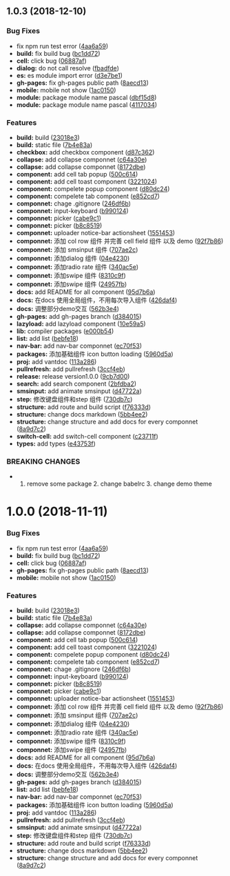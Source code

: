 <a name="1.0.3"></a>
## 1.0.3 (2018-12-10)


### Bug Fixes

* fix npm run test error ([4aa6a59](https://github.com/hitao123/hui/commit/4aa6a59))
* **build:** fix build bug ([bc1dd72](https://github.com/hitao123/hui/commit/bc1dd72))
* **cell:** click bug ([06887af](https://github.com/hitao123/hui/commit/06887af))
* **dialog:** do not call resolve ([fbadfde](https://github.com/hitao123/hui/commit/fbadfde))
* **es:** es module import error ([d3e7be1](https://github.com/hitao123/hui/commit/d3e7be1))
* **gh-pages:** fix gh-pages public path ([8aecd13](https://github.com/hitao123/hui/commit/8aecd13))
* **mobile:** mobile not show ([1ac0150](https://github.com/hitao123/hui/commit/1ac0150))
* **module:** package module name pascal ([dbf15d8](https://github.com/hitao123/hui/commit/dbf15d8))
* **module:** package module name pascal ([4117034](https://github.com/hitao123/hui/commit/4117034))


### Features

* **build:** build ([23018e3](https://github.com/hitao123/hui/commit/23018e3))
* **build:** static file ([7b4e83a](https://github.com/hitao123/hui/commit/7b4e83a))
* **checkbox:** add checkbox component ([d87c362](https://github.com/hitao123/hui/commit/d87c362))
* **collapse:** add collapse componnet ([c64a30e](https://github.com/hitao123/hui/commit/c64a30e))
* **collapse:** add collapse componnet ([8172dbe](https://github.com/hitao123/hui/commit/8172dbe))
* **component:** add cell tab popup ([500c614](https://github.com/hitao123/hui/commit/500c614))
* **component:** add cell toast component ([3221024](https://github.com/hitao123/hui/commit/3221024))
* **component:** compelete popup component ([d80dc24](https://github.com/hitao123/hui/commit/d80dc24))
* **component:** compelete tab component ([e852cd7](https://github.com/hitao123/hui/commit/e852cd7))
* **componnet:** chage .gitignore ([246df6b](https://github.com/hitao123/hui/commit/246df6b))
* **componnet:** input-keyboard ([b990124](https://github.com/hitao123/hui/commit/b990124))
* **componnet:** picker ([cabe9c1](https://github.com/hitao123/hui/commit/cabe9c1))
* **componnet:** picker ([b8c8519](https://github.com/hitao123/hui/commit/b8c8519))
* **componnet:** uploader notice-bar actionsheet ([1551453](https://github.com/hitao123/hui/commit/1551453))
* **componnet:** 添加 col row 组件 并完善 cell field 组件 以及 demo ([92f7b86](https://github.com/hitao123/hui/commit/92f7b86))
* **componnet:** 添加 smsinput 组件 ([707ae2c](https://github.com/hitao123/hui/commit/707ae2c))
* **componnet:** 添加dialog 组件 ([04e4230](https://github.com/hitao123/hui/commit/04e4230))
* **componnet:** 添加radio rate 组件 ([340ac5e](https://github.com/hitao123/hui/commit/340ac5e))
* **componnet:** 添加swipe 组件 ([8310c9f](https://github.com/hitao123/hui/commit/8310c9f))
* **componnet:** 添加swipe 组件 ([24957fb](https://github.com/hitao123/hui/commit/24957fb))
* **docs:** add README for all component ([95d7b6a](https://github.com/hitao123/hui/commit/95d7b6a))
* **docs:** 在docs 使用全局组件，不用每次导入组件 ([426daf4](https://github.com/hitao123/hui/commit/426daf4))
* **docs:** 调整部分demo交互 ([562b3e4](https://github.com/hitao123/hui/commit/562b3e4))
* **gh-pages:** add gh-pages branch ([d384015](https://github.com/hitao123/hui/commit/d384015))
* **lazyload:** add lazyload component ([10e59a5](https://github.com/hitao123/hui/commit/10e59a5))
* **lib:** compiler packages ([e000b54](https://github.com/hitao123/hui/commit/e000b54))
* **list:** add list ([bebfe18](https://github.com/hitao123/hui/commit/bebfe18))
* **nav-bar:** add nav-bar componnet ([ec70f53](https://github.com/hitao123/hui/commit/ec70f53))
* **packages:** 添加基础组件 icon button loading ([5960d5a](https://github.com/hitao123/hui/commit/5960d5a))
* **proj:** add vantdoc ([113a286](https://github.com/hitao123/hui/commit/113a286))
* **pullrefresh:** add pullrefresh ([3ccf4eb](https://github.com/hitao123/hui/commit/3ccf4eb))
* **release:** release version1.0.0 ([9cb7d00](https://github.com/hitao123/hui/commit/9cb7d00))
* **search:** add search component ([2bfdba2](https://github.com/hitao123/hui/commit/2bfdba2))
* **smsinput:** add animate smsinput ([d47722a](https://github.com/hitao123/hui/commit/d47722a))
* **step:** 修改键盘组件和step 组件 ([730db7c](https://github.com/hitao123/hui/commit/730db7c))
* **structure:** add route and build script ([f76333d](https://github.com/hitao123/hui/commit/f76333d))
* **structure:** change docs markdown ([5bb4ee2](https://github.com/hitao123/hui/commit/5bb4ee2))
* **structure:** change structure and add docs for every componnet ([8a9d7c2](https://github.com/hitao123/hui/commit/8a9d7c2))
* **switch-cell:** add switch-cell component ([c23711f](https://github.com/hitao123/hui/commit/c23711f))
* **types:** add types ([e43753f](https://github.com/hitao123/hui/commit/e43753f))


### BREAKING CHANGES

* 1. remove some package 2. change babelrc 3. change demo theme



<a name="1.0.0"></a>
# 1.0.0 (2018-11-11)


### Bug Fixes

* fix npm run test error ([4aa6a59](https://github.com/hitao123/hui/commit/4aa6a59))
* **build:** fix build bug ([bc1dd72](https://github.com/hitao123/hui/commit/bc1dd72))
* **cell:** click bug ([06887af](https://github.com/hitao123/hui/commit/06887af))
* **gh-pages:** fix gh-pages public path ([8aecd13](https://github.com/hitao123/hui/commit/8aecd13))
* **mobile:** mobile not show ([1ac0150](https://github.com/hitao123/hui/commit/1ac0150))


### Features

* **build:** build ([23018e3](https://github.com/hitao123/hui/commit/23018e3))
* **build:** static file ([7b4e83a](https://github.com/hitao123/hui/commit/7b4e83a))
* **collapse:** add collapse componnet ([c64a30e](https://github.com/hitao123/hui/commit/c64a30e))
* **collapse:** add collapse componnet ([8172dbe](https://github.com/hitao123/hui/commit/8172dbe))
* **component:** add cell tab popup ([500c614](https://github.com/hitao123/hui/commit/500c614))
* **component:** add cell toast component ([3221024](https://github.com/hitao123/hui/commit/3221024))
* **component:** compelete popup component ([d80dc24](https://github.com/hitao123/hui/commit/d80dc24))
* **component:** compelete tab component ([e852cd7](https://github.com/hitao123/hui/commit/e852cd7))
* **componnet:** chage .gitignore ([246df6b](https://github.com/hitao123/hui/commit/246df6b))
* **componnet:** input-keyboard ([b990124](https://github.com/hitao123/hui/commit/b990124))
* **componnet:** picker ([b8c8519](https://github.com/hitao123/hui/commit/b8c8519))
* **componnet:** picker ([cabe9c1](https://github.com/hitao123/hui/commit/cabe9c1))
* **componnet:** uploader notice-bar actionsheet ([1551453](https://github.com/hitao123/hui/commit/1551453))
* **componnet:** 添加 col row 组件 并完善 cell field 组件 以及 demo ([92f7b86](https://github.com/hitao123/hui/commit/92f7b86))
* **componnet:** 添加 smsinput 组件 ([707ae2c](https://github.com/hitao123/hui/commit/707ae2c))
* **componnet:** 添加dialog 组件 ([04e4230](https://github.com/hitao123/hui/commit/04e4230))
* **componnet:** 添加radio rate 组件 ([340ac5e](https://github.com/hitao123/hui/commit/340ac5e))
* **componnet:** 添加swipe 组件 ([8310c9f](https://github.com/hitao123/hui/commit/8310c9f))
* **componnet:** 添加swipe 组件 ([24957fb](https://github.com/hitao123/hui/commit/24957fb))
* **docs:** add README for all component ([95d7b6a](https://github.com/hitao123/hui/commit/95d7b6a))
* **docs:** 在docs 使用全局组件，不用每次导入组件 ([426daf4](https://github.com/hitao123/hui/commit/426daf4))
* **docs:** 调整部分demo交互 ([562b3e4](https://github.com/hitao123/hui/commit/562b3e4))
* **gh-pages:** add gh-pages branch ([d384015](https://github.com/hitao123/hui/commit/d384015))
* **list:** add list ([bebfe18](https://github.com/hitao123/hui/commit/bebfe18))
* **nav-bar:** add nav-bar componnet ([ec70f53](https://github.com/hitao123/hui/commit/ec70f53))
* **packages:** 添加基础组件 icon button loading ([5960d5a](https://github.com/hitao123/hui/commit/5960d5a))
* **proj:** add vantdoc ([113a286](https://github.com/hitao123/hui/commit/113a286))
* **pullrefresh:** add pullrefresh ([3ccf4eb](https://github.com/hitao123/hui/commit/3ccf4eb))
* **smsinput:** add animate smsinput ([d47722a](https://github.com/hitao123/hui/commit/d47722a))
* **step:** 修改键盘组件和step 组件 ([730db7c](https://github.com/hitao123/hui/commit/730db7c))
* **structure:** add route and build script ([f76333d](https://github.com/hitao123/hui/commit/f76333d))
* **structure:** change docs markdown ([5bb4ee2](https://github.com/hitao123/hui/commit/5bb4ee2))
* **structure:** change structure and add docs for every componnet ([8a9d7c2](https://github.com/hitao123/hui/commit/8a9d7c2))
